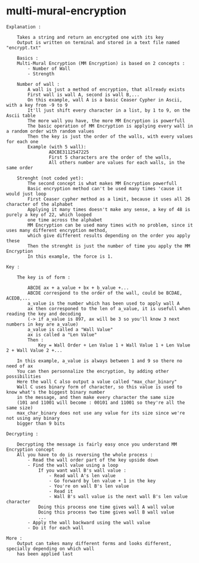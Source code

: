# multi-mural-encryption
	Explanation :
	
		Takes a string and return an encrypted one with its key
		Output is written on terminal and stored in a text file named "encrypt.txt"
		
		Basics :
		Multi-Mural Encryption (MM Encryption) is based on 2 concepts :
			- Number of Wall
			- Strength
			
		Number of wall :
			A wall is just a method of encryption, that allready exists
			First wall is wall A, second is wall B,...
			On this example, wall A is a basic Ceaser Cypher in Ascii, with a key from -9 to 9
			It'll just shift every character in a list, by 1 to 9, on the Ascii table
			The more wall you have, the more MM Encryption is powerfull
			The basic operation of MM Encryption is applying every wall in a random order with random values
			Then the key is just the order of the walls, with every values for each one
			Example (with 5 wall):
					ADCBE3112547225
					First 5 characters are the order of the walls,
					All others number are values for each walls, in the same order
					
		Strenght (not coded yet):
			The second concept is what makes MM Encryption powerfull
			Basic encryption method can't be used many times 'cause it would just loop
			First Ceaser cypher method as a limit, because it uses all 26 character of the alphabet
			Applying it many times doesn't make any sense, a key of 48 is purely a key of 22, which looped
			one time across the alphabet
			MM Encryption can be used many times with no problem, since it uses many different encryption method,
			which give different results depending on the order you apply these
			Then the strenght is just the number of time you apply the MM Encryption
			In this example, the force is 1.

	Key :
	
		The key is of form :
		
			ABCDE ax + a_value + bx + b_value +...
			ABCDE correspond to the order of the wall, could be BCDAE, ACEDB,...
			a_value is the number which has been used to apply wall A
			ax then corresponed to the len of a_value, it is usefull when reading the key and decoding
			(-> if a_value is 897, ax will be 3 so you'll know 3 next numbers in key are a_value)
			a_value is called a "Wall Value"
			ax is called a "Len Value"
			Then :
				Key = Wall Order + Len Value 1 + Wall Value 1 + Len Value 2 + Wall Value 2 +...
				
		In this example, a_value is always between 1 and 9 so there no need of ax
		You can then personnalize the encryption, by adding other possibilities
		Here the wall C also output a value called "max_char_binary"
		Wall C uses binary form of character, so this value is used to know what's the biggest binary number
		in the message, and then make every character the same size
		(101 and 11001 will become : 00101 and 11001 so they're all the same size)
		max_char_binary does not use any value for its size since we're not using any binary
		bigger than 9 bits

	Decrypting :
	
		Decrypting the message is fairly easy once you understand MM Encryption concept
		All you have to do is reversing the whole process :
			- Read the wall order part of the key upside down
			- Find the wall value using a loop
				If you want wall B's wall value :
					- Read wall A's len value
					- Go forward by len value + 1 in the key
					- You're on wall B's len value
					- Read it
					- Wall B's wall value is the next wall B's len value character
				Doing this process one time gives wall A wall value
				Doing this process two time gives wall B wall value
				...
			- Apply the wall backward using the wall value
			- Do it for each wall

	More :
		Output can takes many different forms and looks different, specially depending on which wall
		has been applied last
